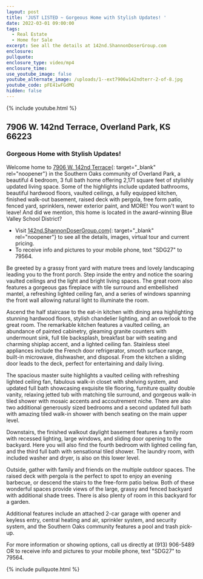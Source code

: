 ```yaml
---
layout: post
title: 'JUST LISTED ~ Gorgeous Home with Stylish Updates! '
date: 2022-03-01 09:00:00
tags:
  - Real Estate
  - Home for Sale
excerpt: See all the details at 142nd.ShannonDoserGroup.com
enclosure:
pullquote:
enclosure_type: video/mp4
enclosure_time:
use_youtube_image: false
youtube_alternate_image: /uploads/1--ext7906w142ndterr-2-of-8.jpg
youtube_code: pFE41wFGdMQ
hidden: false
---
```

{% include youtube.html %}

## 7906 W. 142nd Terrace, Overland Park, KS&nbsp; 66223

### Gorgeous Home with Stylish Updates\!

Welcome home to [7906 W. 142nd Terrace](http://142nd.ShannonDoserGroup.com){: target="_blank" rel="noopener"} in the Southern Oaks community of Overland Park, a beautiful 4 bedroom, 3 full bath home offering 2,171 square feet of stylishly updated living space. Some of the highlights include updated bathrooms, beautiful hardwood floors, vaulted ceilings, a fully equipped kitchen, finished walk-out basement, raised deck with pergola, free form patio, fenced yard, sprinklers, newer exterior paint, and MORE\! You won't want to leave\! And did we mention, this home is located in the award-winning Blue Valley School District?

* Visit [142nd.ShannonDoserGroup.com](http://142nd.ShannonDoserGroup.com){: target="_blank" rel="noopener"}&nbsp;to see all the details, images, virtual tour and current pricing.
* To receive info and pictures to your mobile phone, text "SDG27" to 79564.

Be greeted by a grassy front yard with mature trees and lovely landscaping leading you to the front porch. Step inside the entry and notice the soaring vaulted ceilings and the light and bright living spaces. The great room also features a gorgeous gas fireplace with tile surround and embellished mantel, a refreshing lighted ceiling fan, and a series of windows spanning the front wall allowing natural light to illuminate the room.

Ascend the half staircase to the eat-in kitchen with dining area highlighting stunning hardwood floors, stylish chandelier lighting, and an overlook to the great room. The remarkable kitchen features a vaulted ceiling, an abundance of painted cabinetry, gleaming granite counters with undermount sink, full tile backsplash, breakfast bar with seating and charming shiplap accent, and a lighted ceiling fan. Stainless steel appliances include the French door refrigerator, smooth surface range, built-in microwave, dishwasher, and disposal. From the kitchen a sliding door leads to the deck, perfect for entertaining and daily living.

The spacious master suite highlights a vaulted ceiling with refreshing lighted ceiling fan, fabulous walk-in closet with shelving system, and updated full bath showcasing exquisite tile flooring, furniture quality double vanity, relaxing jetted tub with matching tile surround, and gorgeous walk-in tiled shower with mosaic accents and accoutrement niche. There are also two additional generously sized bedrooms and a second updated full bath with amazing tiled walk-in shower with bench seating on the main upper level.

Downstairs, the finished walkout daylight basement features a family room with recessed lighting, large windows, and sliding door opening to the backyard. Here you will also find the fourth bedroom with lighted ceiling fan, and the third full bath with sensational tiled shower. The laundry room, with included washer and dryer, is also on this lower level.

Outside, gather with family and friends on the multiple outdoor spaces. The raised deck with pergola is the perfect to spot to enjoy an evening barbecue, or descend the stairs to the free-form patio below. Both of these wonderful spaces provide views of the large, grassy and fenced backyard with additional shade trees. There is also plenty of room in this backyard for a garden.

Additional features include an attached 2-car garage with opener and keyless entry, central heating and air, sprinkler system, and security system, and the Southern Oaks community features a pool and trash pick-up.

For more information or showing options, call us directly at (913) 906-5489 OR to receive info and pictures to your mobile phone, text "SDG27" to 79564.

{% include pullquote.html %}
